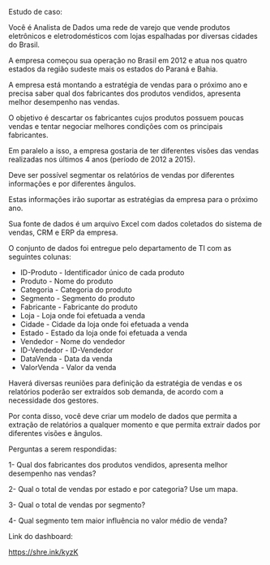 Estudo de caso:

Você é Analista de Dados uma rede de varejo que vende produtos eletrônicos e eletrodomésticos com lojas espalhadas por diversas cidades do Brasil. 

A empresa começou sua operação no Brasil em 2012 e atua nos quatro estados da região sudeste mais os estados do Paraná e Bahia.

A empresa está montando a estratégia de vendas para o próximo ano e precisa saber qual dos fabricantes dos produtos vendidos, apresenta melhor desempenho nas vendas. 

O objetivo é descartar os fabricantes cujos produtos possuem poucas vendas e tentar negociar melhores condições com os principais fabricantes.

Em paralelo a isso, a empresa gostaria de ter diferentes visões das vendas realizadas nos últimos 4 anos (período de 2012 a 2015). 

Deve ser possível segmentar os relatórios de vendas por diferentes informações e por diferentes ângulos. 

Estas informações irão suportar as estratégias da empresa para o próximo ano.

Sua fonte de dados é um arquivo Excel com dados coletados do sistema de vendas, CRM e ERP da empresa. 

O conjunto de dados foi entregue pelo departamento de TI com as seguintes colunas:

* ID-Produto - Identificador único de cada produto
* Produto - Nome do produto
* Categoria - Categoria do produto
* Segmento - Segmento do produto
* Fabricante - Fabricante do produto
* Loja - Loja onde foi efetuada a venda
* Cidade - Cidade da loja onde foi efetuada a venda
* Estado - Estado da loja onde foi efetuada a venda
* Vendedor - Nome do vendedor
* ID-Vendedor - ID-Vendedor
* DataVenda - Data da venda
* ValorVenda - Valor da venda

Haverá diversas reuniões para definição da estratégia de vendas e os relatórios poderão ser extraídos sob demanda, de acordo com a necessidade dos gestores. 

Por conta disso, você deve criar um modelo de dados que permita a extração de relatórios a qualquer momento e que permita extrair dados por diferentes visões e ângulos.

Perguntas a serem respondidas:

1- Qual dos fabricantes dos produtos vendidos, apresenta melhor desempenho nas vendas?

2- Qual o total de vendas por estado e por categoria? Use um mapa.

3- Qual o total de vendas por segmento? 

4- Qual segmento tem maior influência no valor médio de venda?

Link do dashboard:

https://shre.ink/kyzK
